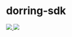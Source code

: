 # dorring-sdk

<a href="https://app.travis-ci.com/github/fish-uncle/dorring-sdk">
<img src="https://app.travis-ci.com/fish-uncle/dorring-sdk.svg?branch=master&status=created">
</a>
<a href="LICENSE">
<img src="https://img.shields.io/badge/License-MIT-yellow.svg">
</a>

